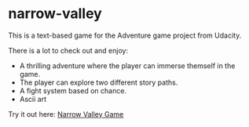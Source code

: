 # narrow-valley

This is a text-based game for the Adventure game project from Udacity.

There is a lot to check out and enjoy:
* A thrilling adventure where the player can immerse themself in the game.
* The player can explore two different story paths.
* A fight system based on chance.
* Ascii art 

Try it out here: [Narrow Valley Game](https://briansegs.github.io/narrow-valley-gameplay/)
